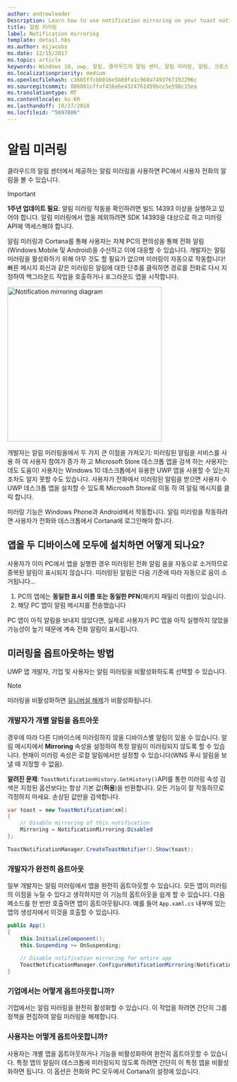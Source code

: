 ```yaml
---
author: andrewleader
Description: Learn how to use notification mirroring on your toast notifications.
title: 알림 미러링
label: Notification mirroring
template: detail.hbs
ms.author: mijacobs
ms.date: 12/15/2017
ms.topic: article
keywords: Windows 10, uwp, 알림, 클라우드의 알림 센터, 알림 미러링, 알림, 크로스 디바이스
ms.localizationpriority: medium
ms.openlocfilehash: c36b5ffcbb016e5b89fa1c960a7493767192296c
ms.sourcegitcommit: 086001cffaf436e6e4324761d59bcc5e598c15ea
ms.translationtype: MT
ms.contentlocale: ko-KR
ms.lasthandoff: 10/27/2018
ms.locfileid: "5697806"
---
```

# <a name="notification-mirroring"></a>알림 미러링

클라우드의 알림 센터에서 제공하는 알림 미러링을 사용하면 PC에서 사용자 전화의 알림을 볼 수 있습니다.

> [!IMPORTANT]
> **1주년 업데이트 필요**: 알림 미러링 작동을 확인하려면 빌드 14393 이상을 실행하고 있어야 합니다. 알림 미러링에서 앱을 제외하려면 SDK 14393을 대상으로 하고 미러링 API에 액세스해야 합니다.

알림 미러링과 Cortana를 통해 사용자는 자체 PC의 편의성을 통해 전화 알림(Windows Mobile 및 Android)을 수신하고 이에 대응할 수 있습니다. 개발자는 알림 미러링을 활성화하기 위해 아무 것도 할 필요가 없으며 미러링이 자동으로 작동합니다! 빠른 메시지 회신과 같은 미러링된 알림에 대한 단추를 클릭하면 경로를 전화로 다시 지정하여 백그라운드 작업을 호출하거나 포그라운드 앱을 시작합니다.

<img alt="Notification mirroring diagram" src="images/toast-mirroring.gif" width="350"/>

개발자는 알림 미러링을에서 두 가지 큰 이점을 가져오기: 미러링된 알림을 서비스를 사용 하 여 사용자 참여가 증가 하 고 Microsoft Store 데스크톱 앱을 검색 하는 사용자는 데도 도움이! 사용자는 Windows 10 데스크톱에서 유용한 UWP 앱을 사용할 수 있는지 조차도 알지 못할 수도 있습니다. 사용자가 전화에서 미러링된 알림을 받으면 사용자 수 UWP 데스크톱 앱을 설치할 수 있도록 Microsoft Store로 이동 하 여 알림 메시지를 클릭 합니다.

미러링 기능은 Windows Phone과 Android에서 작동합니다. 알림 미러링을 작동하려면 사용자가 전화와 데스크톱에서 Cortana에 로그인해야 합니다.


## <a name="what-if-the-app-is-installed-on-both-devices"></a>앱을 두 디바이스에 모두에 설치하면 어떻게 되나요?

사용자가 이미 PC에서 앱을 실행한 경우 미러링된 전화 알림 음을 자동으로 소거하므로 중복된 알림이 표시되지 않습니다. 미러링된 알림은 다음 기준에 따라 자동으로 음이 소거됩니다...

1. PC의 앱에는 **동일한 표시 이름 또는 동일한 PFN**(패키지 패밀리 이름)이 있습니다.
2. 해당 PC 앱이 알림 메시지를 전송했습니다

PC 앱이 아직 알림을 보내지 않았다면, 실제로 사용자가 PC 앱을 아직 실행하지 않았을 가능성이 높기 때문에 계속 전화 알림이 표시됩니다.


## <a name="how-to-opt-out-of-mirroring"></a>미러링을 옵트아웃하는 방법

UWP 앱 개발자, 기업 및 사용자는 알림 미러링을 비활성화하도록 선택할 수 있습니다.

> [!NOTE]
> 미러링을 비활성화하면 [유니버설 해제](universal-dismiss.md)가 비활성화됩니다.


### <a name="as-a-developer-opt-out-an-individual-notification"></a>개발자가 개별 알림을 옵트아웃

경우에 따라 다른 디바이스에 미러링하지 않을 디바이스별 알림이 있을 수 있습니다. 알림 메시지에서 **Mirroring** 속성을 설정하여 특정 알림이 미러링되지 않도록 할 수 있습니다. 현재이 미러링 속성은 로컬 알림에서만 설정할 수 있습니다(WNS 푸시 알림을 보낼 때 지정할 수 없음).

**알려진 문제**: `ToastNotificationHistory.GetHistory()`API를 통한 미러링 속성 검색은 지정된 옵션보다는 항상 기본 값(**허용**)을 반환합니다. 모든 기능이 잘 작동하므로 걱정하지 마세요. 손상된 값만을 검색합니다.

```csharp
var toast = new ToastNotification(xml)
{
    // Disable mirroring of this notification
    Mirroring = NotificationMirroring.Disabled
};
  
ToastNotificationManager.CreateToastNotifier().Show(toast);
```


### <a name="as-a-developer-opt-out-completely"></a>개발자가 완전히 옵트아웃

일부 개발자는 알림 미러링에서 앱을 완전히 옵트아웃할 수 있습니다. 모든 앱이 미러링의 이점을 누릴 수 있다고 생각하지만 이 기능의 옵트아웃을 쉽게 할 수 있습니다. 다음 메소드를 한 번만 호출하면 앱이 옵트아웃됩니다. 예를 들어 `App.xaml.cs` 내부에 있는 앱의 생성자에서 이것을 호출할 수 있습니다.

```csharp
public App()
{
    this.InitializeComponent();
    this.Suspending += OnSuspending;
 
    // Disable notification mirroring for entire app
    ToastNotificationManager.ConfigureNotificationMirroring(NotificationMirroring.Disabled);
}
```


### <a name="as-an-enterprise-how-do-i-opt-out"></a>기업에서는 어떻게 옵트아웃합니까?

기업에서는 알림 미러링을 완전히 활성화할 수 있습니다. 이 작업을 하려면 간단히 그룹 정책을 편집하여 알림 미러링을 해제합니다.


### <a name="as-a-user-how-do-i-opt-out"></a>사용자는 어떻게 옵트아웃합니까?

사용자는 개별 앱을 옵트아웃하거나 기능을 비활성화하여 완전히 옵트아웃할 수 있습니다. 특정 앱의 알림이 데스크톱에 미러링되지 않도록 하려면 간단히 이 특정 앱을 비활성화하면 됩니다. 이 옵션은 전화와 PC 모두에서 Cortana의 설정에 있습니다.